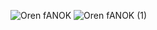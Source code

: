 ![Oren fANOK](https://user-images.githubusercontent.com/112598531/206598758-2362af84-64ba-4d26-8675-bf1b889eb34c.jpg)
![Oren fANOK (1)](https://user-images.githubusercontent.com/112598531/206598822-5630b4fd-b8d8-45e3-82b7-40e94fe1e62b.jpg)




